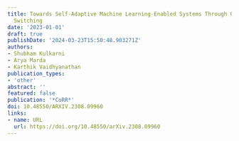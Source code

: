 ```yaml
---
title: Towards Self-Adaptive Machine Learning-Enabled Systems Through QoS-Aware Model
  Switching
date: '2023-01-01'
draft: true
publishDate: '2024-03-23T15:50:48.903271Z'
authors:
- Shubham Kulkarni
- Arya Marda
- Karthik Vaidhyanathan
publication_types:
- 'other'
abstract: ''
featured: false
publication: '*CoRR*'
doi: 10.48550/ARXIV.2308.09960
links:
- name: URL
  url: https://doi.org/10.48550/arXiv.2308.09960
---
```


